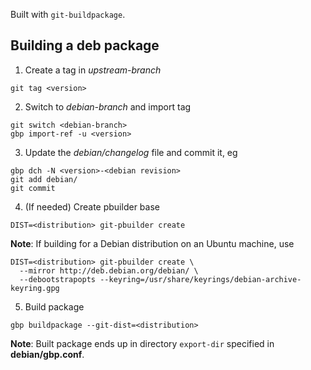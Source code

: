 Built with `git-buildpackage`.

## Building a deb package

1. Create a tag in *upstream-branch*

```
git tag <version>
```

2. Switch to *debian-branch* and import tag

```
git switch <debian-branch>
gbp import-ref -u <version>
```

3. Update the *debian/changelog* file and commit it, eg

```
gbp dch -N <version>-<debian revision>
git add debian/
git commit
```

4. (If needed) Create pbuilder base

```
DIST=<distribution> git-pbuilder create
```

**Note**: If building for a Debian distribution on an Ubuntu machine, use

```
DIST=<distribution> git-pbuilder create \
  --mirror http://deb.debian.org/debian/ \
  --debootstrapopts --keyring=/usr/share/keyrings/debian-archive-keyring.gpg
```

5. Build package

```
gbp buildpackage --git-dist=<distribution>
```

**Note**: Built package ends up in directory `export-dir` specified in **debian/gbp.conf**.
